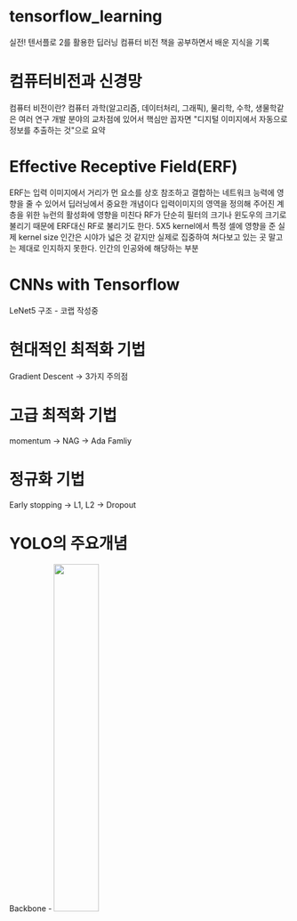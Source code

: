 # tensorflow_learning
실전! 텐서플로 2를 활용한 딥러닝 컴퓨터 비전 책을 공부하면서 배운 지식을 기록

# 컴퓨터비전과 신경망
컴퓨터 비전이란?
컴퓨터 과학(알고리즘, 데이터처리, 그래픽), 물리학, 수학, 생물학같은 여러 연구 개발 분야의 교차점에 있어서 핵심만 꼽자면 "디지털 이미지에서 자동으로 정보를 추출하는 것"으로 요약

# Effective Receptive Field(ERF)
ERF는 입력 이미지에서 거리가 먼 요소를 상호 참조하고 결합하는 네트워크 능력에 영향을 줄 수 있어서 딥러닝에서 중요한 개념이다
입력이미지의 영역을 정의해 주어진 계층을 위한 뉴런의 활성화에 영향을 미친다
RF가 단순히 필터의 크기나 윈도우의 크기로 불리기 때문에 ERF대신 RF로 불리기도 한다. 
5X5 kernel에서 특정 셀에 영향을 준 실제 kernel size
인간은 시야가 넓은 것 같지만 실제로 집중하여 쳐다보고 있는 곳 말고는 제대로 인지하지 못한다. 인간의 인공와에 해당하는 부분 

# CNNs with Tensorflow
LeNet5 구조 - 코랩 작성중

# 현대적인 최적화 기법
Gradient Descent -> 3가지 주의점 

# 고급 최적화 기법
momentum -> NAG -> Ada Famliy 

# 정규화 기법
Early stopping -> L1, L2 -> Dropout


# YOLO의 주요개념

Backbone - 
<img width="40%" src="https://encrypted-tbn0.gstatic.com/images?q=tbn:ANd9GcREgHNabnzopsK37QKvjnNERDZQ0nDT3wAfqQ&usqp=CAU"/>
